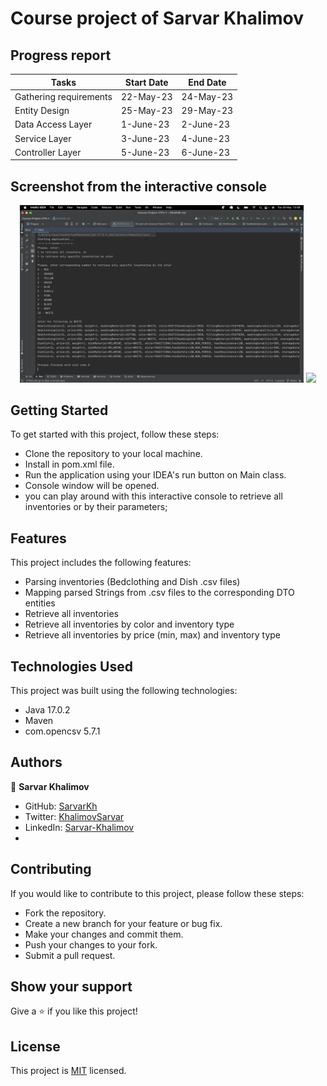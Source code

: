 # Course project of Sarvar Khalimov

## Progress report

| Tasks                  | Start Date | End Date  |
|------------------------|------------|-----------|
| Gathering requirements | 22-May-23  | 24-May-23 |
| Entity Design          | 25-May-23  | 29-May-23 |
| Data Access Layer      | 1-June-23  | 2-June-23 |
| Service Layer          | 3-June-23  | 4-June-23 |
| Controller Layer       | 5-June-23  | 6-June-23 |

## Screenshot from the interactive console

<div style="display: flex; flex-wrap: wrap">
<div align="center">
  <img src="image/01_console.png?raw=true" width="90%" height="auto"/>
  <img src="image/02_console.png.png?raw=true" width="90%" height="auto"/>
</div>
</div>


## Getting Started
To get started with this project, follow these steps:

- Clone the repository to your local machine.
- Install in pom.xml file.
- Run the application using your IDEA's run button on Main class.
- Console window will be opened.
- you can play around with this interactive console to retrieve all inventories or by their parameters;

## Features
This project includes the following features:

- Parsing inventories (Bedclothing and Dish .csv files)
- Mapping parsed Strings from .csv files to the corresponding DTO entities
- Retrieve all inventories
- Retrieve all inventories by color and inventory type
- Retrieve all inventories by price (min, max) and inventory type


## Technologies Used
This project was built using the following technologies:

- Java 17.0.2
- Maven
- com.opencsv 5.7.1

## Authors

👤 **Sarvar Khalimov**

- GitHub: [SarvarKh](https://github.com/SarvarKh)
- Twitter: [KhalimovSarvar](https://twitter.com/KhalimovSarvar)
- LinkedIn: [Sarvar-Khalimov](https://www.linkedin.com/in/sarvar-khalimov/)
-
## Contributing
If you would like to contribute to this project, please follow these steps:

- Fork the repository.
- Create a new branch for your feature or bug fix.
- Make your changes and commit them.
- Push your changes to your fork.
- Submit a pull request.

## Show your support
Give a ⭐️ if you like this project!

## License
This project is [MIT](./MIT.md) licensed.
